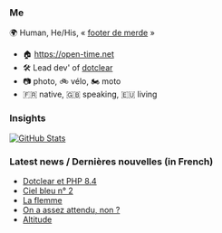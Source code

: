 ### Me

🌍 Human, He/His, « [footer de merde](https://open-time.net/post/2013/07/17/La-veritable-histoire-du-Footer-de-merde-) » 
* 🏠 https://open-time.net 
* 🛠️ Lead dev' of [dotclear](https://git.dotclear.org/dev/dotclear)
* 📷 photo, 🚲 vélo, 🏍️ moto 
* 🇫🇷 native, 🇬🇧 speaking, 🇪🇺 living

### Insights

[![GitHub Stats](https://github-readme-stats-sigma-five.vercel.app/api?username=franck-paul)](https://github.com/franck-paul)

### Latest news / Dernières nouvelles (in French)

<!-- BLOG-POST-LIST:START -->
- [Dotclear et PHP 8.4](https://open-time.net/post/2024/11/30/Dotclear-et-PHP-84)
- [Ciel bleu n° 2](https://open-time.net/post/2024/11/29/Ciel-bleu-n-2)
- [La flemme](https://open-time.net/post/2024/11/28/La-flemme)
- [On a assez attendu, non ?](https://open-time.net/post/2024/11/27/On-a-assez-attendu-non)
- [Altitude](https://open-time.net/post/2024/11/26/Altitude)
<!-- BLOG-POST-LIST:END -->
